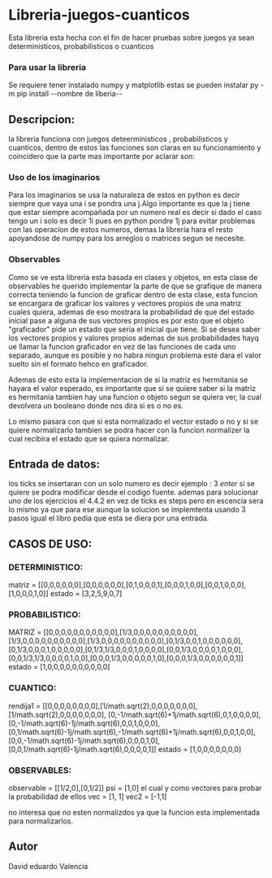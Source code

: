 # Libreria-juegos-cuanticos

Esta libreria esta hecha con el fin de hacer pruebas sobre juegos ya sean deterministicos, probabilisticos o cuanticos

### Para usar la libreria

Se requiere tener instalado numpy y matplotlib estas se pueden instalar py -m pip install --nombre de liberia--

## Descripcion:
la libreria funciona con juegos deteerministicos , probabilisticos y cuanticos, dentro de estos las funciones son claras en su funcionamiento y coincidero que la parte 
mas importante por aclarar son:

### Uso de los imaginarios
Para los imaginarios se usa la naturaleza de estos en python es decir siempre que vaya una i se pondra una j.Algo importante es que la j tiene que estar siempre acompañada por un numero real es decir si dado el caso tengo un i solo es decir 1i pues en python pondre 1j para evitar problemas con las operacion de estos numeros, demas la libreria hara el resto apoyandose de numpy  para los arreglos o matrices segun se necesite.

### Observables 
Como se ve esta libreria esta basada en clases y objetos, en esta clase de observables he querido implementar la parte de que se grafique de manera correcta teniendo la funcion de graficar dentro de esta clase, esta funcion se encargara de graficar los valores y vectores propios de una matriz cuales quiera, ademas de eso mostrara la probabilidad de que del estado inicial pase a alguna de sus vectores propios es por esto que el objeto "graficador" pide un estado que seria el inicial que tiene.
Si se desea saber los vectores propios y valores propios ademas de sus probabilidades hayq ue llamar la funcion graficador en vez de las funciones de cada uno separado, aunque es posible y no habra ningun problema este dara el valor suelto sin el formato hehco en graficador.

Ademas de esto esta la implementacion de si la matriz es hermitania se hayara el valor esperado, es importante que si se quiere saber si la matriz es hermitania tambien hay una funcion o objeto segun se quiera ver, la cual devolvera un booleano donde nos dira si es o no es.

Lo mismo pasara con que si esta normalizado el vector estado o no y si se quiere normalizarlo tambien se podra hacer con la funcion normalizer la cual recibira el estado que se quiera normalizar.

## Entrada de datos:
los ticks se insertaran con un solo numero es decir ejemplo : 3 *enter* si se quiere se podra modificar desde el codigo fuente.
ademas para solucionar uno de los ejercicios el 4.4.2 en vez de ticks es steps pero en escencia sera lo mismo ya que para ese aunque la solucion se implemtenta
usando 3 pasos igual el libro pedia que esta se diera por una entrada.

## CASOS DE USO:
### DETERMINISTICO:
matriz = [[0,0,0,0,0,0],[0,0,0,0,0,0],[0,1,0,0,0,1],[0,0,0,1,0,0],[0,0,1,0,0,0],[1,0,0,0,1,0]]
estado = [3,2,5,9,0,7]

### PROBABILISTICO:
MATRIZ = [[0,0,0,0,0,0,0,0,0,0,0],[1/3,0,0,0,0,0,0,0,0,0,0],[1/3,0,0,0,0,0,0,0,0,0,0],[1/3,0,0,0,0,0,0,0,0,0,0],[0,1/3,0,0,1,0,0,0,0,0,0],[0,1/3,0,0,0,1,0,0,0,0,0],[0,1/3,1/3,0,0,0,1,0,0,0,0],[0,0,1/3,0,0,0,0,1,0,0,0],[0,0,1/3,1/3,0,0,0,0,1,0,0],[0,0,0,1/3,0,0,0,0,0,1,0],[0,0,0,1/3,0,0,0,0,0,0,1]]
estado = [1,0,0,0,0,0,0,0,0,0,0]

### CUANTICO:
rendija1 = [[0,0,0,0,0,0,0,0],[1/math.sqrt(2),0,0,0,0,0,0,0],[1/math.sqrt(2),0,0,0,0,0,0,0], [0,-1/math.sqrt(6)+1j/math.sqrt(6),0,1,0,0,0,0],[0,-1/math.sqrt(6)-1j/math.sqrt(6),0,0,1,0,0,0],[0,1/math.sqrt(6)-1j/math.sqrt(6),-1/math.sqrt(6)+1j/math.sqrt(6),0,0,1,0,0],[0,0,-1/math.sqrt(6)-1j/math.sqrt(6),0,0,0,1,0],[0,0,1/math.sqrt(6)-1j/math.sqrt(6),0,0,0,0,1]]
estado = [1,0,0,0,0,0,0,0]

### OBSERVABLES:
observable = [[1/2,0],[0,1/2]]
psi = [1,0] el cual 
y como vectores para probar la probabilidad de ellos
vec = [1, 1]
vec2 = [-1,1]

no interesa que no esten normalizdos ya que la funcion esta implementada para normalizarlos.

## Autor
David eduardo Valencia

